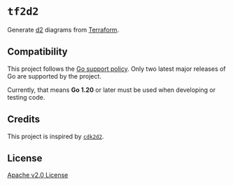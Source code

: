 # `tf2d2`

Generate [d2](https://terrastruct.com/) diagrams from [Terraform](https://www.terraform.io/).

## Compatibility

This project follows the [Go support policy](https://go.dev/doc/devel/release#policy). Only two latest major releases of Go are supported by the project.

Currently, that means **Go 1.20** or later must be used when developing or testing code.

## Credits

This project is inspired by [`cdk2d2`](https://github.com/megaproaktiv/cdk2d2).

## License

[Apache v2.0 License](./LICENSE)
